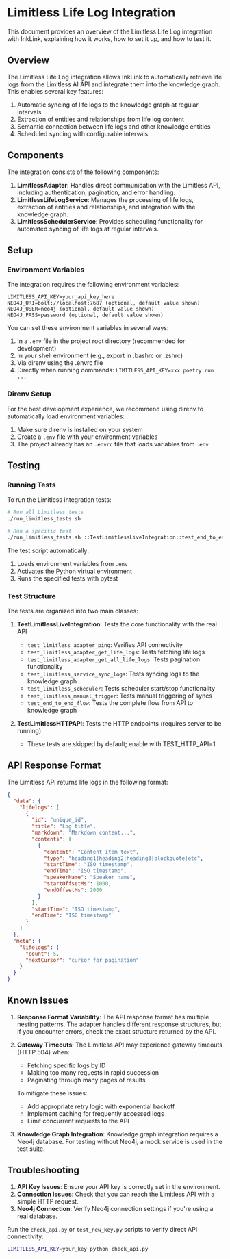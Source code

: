 # Limitless Life Log Integration

This document provides an overview of the Limitless Life Log integration with InkLink, explaining how it works, how to set it up, and how to test it.

## Overview

The Limitless Life Log integration allows InkLink to automatically retrieve life logs from the Limitless AI API and integrate them into the knowledge graph. This enables several key features:

1. Automatic syncing of life logs to the knowledge graph at regular intervals
2. Extraction of entities and relationships from life log content
3. Semantic connection between life logs and other knowledge entities
4. Scheduled syncing with configurable intervals

## Components

The integration consists of the following components:

1. **LimitlessAdapter**: Handles direct communication with the Limitless API, including authentication, pagination, and error handling.
2. **LimitlessLifeLogService**: Manages the processing of life logs, extraction of entities and relationships, and integration with the knowledge graph.
3. **LimitlessSchedulerService**: Provides scheduling functionality for automated syncing of life logs at regular intervals.

## Setup

### Environment Variables

The integration requires the following environment variables:

```
LIMITLESS_API_KEY=your_api_key_here
NEO4J_URI=bolt://localhost:7687 (optional, default value shown)
NEO4J_USER=neo4j (optional, default value shown)
NEO4J_PASS=password (optional, default value shown)
```

You can set these environment variables in several ways:

1. In a `.env` file in the project root directory (recommended for development)
2. In your shell environment (e.g., export in .bashrc or .zshrc)
3. Via direnv using the .envrc file
4. Directly when running commands: `LIMITLESS_API_KEY=xxx poetry run ...`

### Direnv Setup

For the best development experience, we recommend using direnv to automatically load environment variables:

1. Make sure direnv is installed on your system
2. Create a `.env` file with your environment variables
3. The project already has an `.envrc` file that loads variables from `.env`

## Testing

### Running Tests

To run the Limitless integration tests:

```bash
# Run all Limitless tests
./run_limitless_tests.sh

# Run a specific test
./run_limitless_tests.sh ::TestLimitlessLiveIntegration::test_end_to_end_flow
```

The test script automatically:
1. Loads environment variables from `.env`
2. Activates the Python virtual environment
3. Runs the specified tests with pytest

### Test Structure

The tests are organized into two main classes:

1. **TestLimitlessLiveIntegration**: Tests the core functionality with the real API
   - `test_limitless_adapter_ping`: Verifies API connectivity
   - `test_limitless_adapter_get_life_logs`: Tests fetching life logs
   - `test_limitless_adapter_get_all_life_logs`: Tests pagination functionality
   - `test_limitless_service_sync_logs`: Tests syncing logs to the knowledge graph
   - `test_limitless_scheduler`: Tests scheduler start/stop functionality
   - `test_limitless_manual_trigger`: Tests manual triggering of syncs
   - `test_end_to_end_flow`: Tests the complete flow from API to knowledge graph

2. **TestLimitlessHTTPAPI**: Tests the HTTP endpoints (requires server to be running)
   - These tests are skipped by default; enable with TEST_HTTP_API=1

## API Response Format

The Limitless API returns life logs in the following format:

```json
{
  "data": {
    "lifelogs": [
      {
        "id": "unique_id",
        "title": "Log title",
        "markdown": "Markdown content...",
        "contents": [
          {
            "content": "Content item text",
            "type": "heading1|heading2|heading3|blockquote|etc",
            "startTime": "ISO timestamp", 
            "endTime": "ISO timestamp",
            "speakerName": "Speaker name",
            "startOffsetMs": 1000,
            "endOffsetMs": 2000
          }
        ],
        "startTime": "ISO timestamp",
        "endTime": "ISO timestamp"
      }
    ]
  },
  "meta": {
    "lifelogs": {
      "count": 5,
      "nextCursor": "cursor_for_pagination"
    }
  }
}
```

## Known Issues

1. **Response Format Variability**: The API response format has multiple nesting patterns. The adapter handles different response structures, but if you encounter errors, check the exact structure returned by the API.

2. **Gateway Timeouts**: The Limitless API may experience gateway timeouts (HTTP 504) when:
   - Fetching specific logs by ID
   - Making too many requests in rapid succession
   - Paginating through many pages of results

   To mitigate these issues:
   - Add appropriate retry logic with exponential backoff
   - Implement caching for frequently accessed logs
   - Limit concurrent requests to the API

3. **Knowledge Graph Integration**: Knowledge graph integration requires a Neo4j database. For testing without Neo4j, a mock service is used in the test suite.

## Troubleshooting

1. **API Key Issues**: Ensure your API key is correctly set in the environment.
2. **Connection Issues**: Check that you can reach the Limitless API with a simple HTTP request.
3. **Neo4j Connection**: Verify Neo4j connection settings if you're using a real database.

Run the `check_api.py` or `test_new_key.py` scripts to verify direct API connectivity:

```bash
LIMITLESS_API_KEY=your_key python check_api.py
```